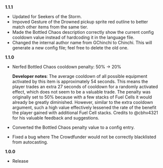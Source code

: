 **1.1.1**

* Updated for Seekers of the Storm.
* Impoved Gesture of the Drowned pickup sprite red outline to better match other items from the same tier.
* Made the Bottled Chaos description correctly show the current config cooldown value instead of hardcoding it in the language file.
* Changed the internal author name from GChinchi to Chinchi. This will generate a new config file; feel free to delete the old one.

**1.1.0**

* Nerfed Bottled Chaos cooldown penalty: 50% -> 20%

  **Developer notes**: The average cooldown of all possible equipment activated by this item is approximately 54 seconds. This means the player trades an extra 27 seconds of cooldown for a randomly activated effect, which does not seem to be a valuable trade. The penalty was originally set to 50% because with a few stacks of Fuel Cells it would already be greatly diminished. However, similar to the extra cooldown argument, such a high value effectively lessened the rate of the benefit the player gained with additional Fuel Cell stacks. Credits to @cbhv4321 for his valuable feedback and suggestions.
* Converted the Bottled Chaos penalty value to a config entry.
* Fixed a bug where The Crowdfunder would not be correctly blacklisted from autocasting.

**1.0.0**

* Release